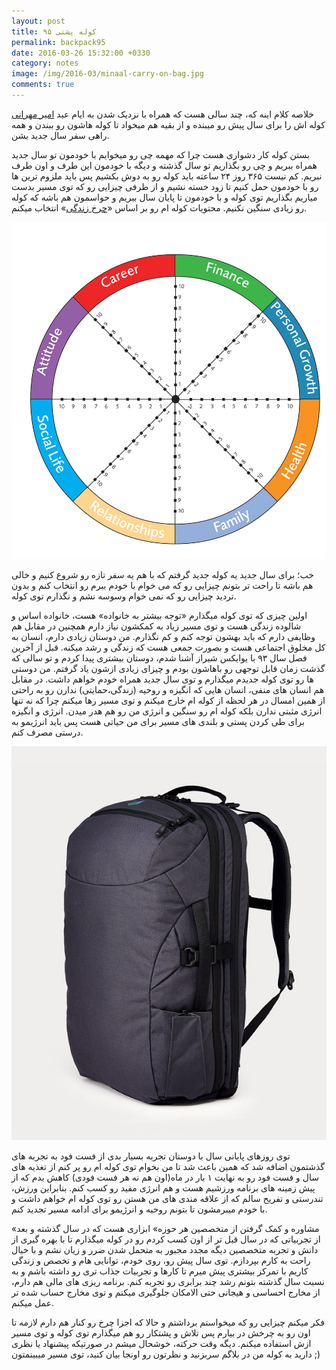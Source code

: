 ```yaml
---
layout: post
title: کوله پشتی ۹۵
permalink: backpack95
date: 2016-03-26 15:32:00 +0330
category: notes
image: /img/2016-03/minaal-carry-on-bag.jpg
comments: true
---
```


خلاصه کلام اینه که، چند سالی هست که همراه با نزدیک شدن به ایام عید [امیر مهرانی][the-coach] کوله اش را برای سال پیش رو میبنده و از بقیه هم میخواد تا کوله هاشون رو ببندن و همه راهی سفر سال جدید بشن.

بستن کوله کار دشواری هست چرا که مهمه چی رو میخوایم با خودمون تو سال جدید همراه ببریم و چی رو بگذاریم تو سال گذشته و دیگه با خودمون این طرف و اون طرف نبریم. کم نیست ۳۶۵ روز ۲۴ ساعته باید کوله رو به دوش بکشیم پس باید ملزوم ترین ها رو با خودمون حمل کنیم تا زود خسته نشیم و از طرفی چیزایی رو که توی مسیر بدست میاریم بگذاریم توی کوله و با خودمون تا پایان سال ببریم و حواسمون هم باشه که کوله رو زیادی سنگین نکنیم.
محتویات کوله ام رو بر اساس «[چرخ زندگی][wheel-of-life]» انتخاب میکنم.

[![چرخ زندگی][pic-wheel-of-life]][wheel-of-life]

خب؛ برای سال جدید یه کوله جدید گرفتم که با هم یه سفر تازه رو شروع کنیم و خالی هم باشه تا راحت تر بتونم چیزایی رو که می خوام با خودم ببرم رو انتخاب کنم و بدون تردید چیزایی رو که نمی خوام وسوسه نشم و نگذارم توی کوله.

اولین چیزی که توی کوله میگذارم «توجه بیشتر به خانواده» هست، خانواده اساس و شالوده زندگی هست و توی مسیر زیاد به کمکشون نیاز دارم همچنین در مقابل هم وظایفی دارم که باید بهشون توجه کنم و کم نگذارم.
من دوستان زیادی دارم، انسان به کل مخلوق اجتماعی هست و بصورت جمعی هست که زندگی و رشد میکنه. قبل از آخرین فصل سال ۹۳ با یوایکس شیراز آشنا شدم، دوستان بیشتری پیدا کردم و تو سالی که گذشت زمان قابل توجهی رو باهاشون بودم و چیزای زیادی ازشون یاد گرفتم. من دوستی ها رو توی کوله جدیدم میگذارم و توی سال جدید همراه خودم خواهم داشت.
در مقابل هم انسان های منفی، انسان هایی که انگیزه و روحیه (زندگی،حمایتی) ندارن رو به راحتی از همین امسال در هر لحظه از کوله ام خارج میکنم و توی مسیر رها میکنم چرا که نه تنها انرژی مثبتی ندارن بلکه کوله ام رو سنگین و انرژی من رو هم هدر میدن. انرژی و انگیزه برای طی کردن پستی و بلندی های مسیر برای من حیاتی هست پس باید انرژیمو به درستی مصرف کنم.

[![Minaal Carry-on 1.0 Bag][pic-minaal-carry-on-bag]][minaal-carry-on-bag]

توی روزهای پایانی سال با دوستان تجربه بسیار بدی از فست فود به تجربه های گذشتمون اضافه شد که همین باعث شد تا من بخوام توی کوله ام رو پر کنم از تغذیه های سال و فست فود رو به نهایت ۱ بار در ماه(اون هم نه هر فست فودی) کاهش بدم که از پیش زمینه های برنامه ورزشیم هست و هم انرژی مفید رو کسب کنم.
بنابراین ورزش، تندرستی و تفریح سالم  که از علاقه مندی های من هستن رو توی کوله ام خواهم داشت و با خودم میبرمشون تا بتونم روحیه و انرژیمو برای ادامه مسیر تجدید کنم.

«مشاوره و کمک گرفتن از متخصصین هر حوزه» ابزاری هست که در سال گذشته و بعد از تجربیاتی که در سال قبل تر از اون کسب کردم رو در کوله میگذارم تا با بهره گیری از دانش و تجربه متخصصین دیگه مجدد مجبور به متحمل شدن ضرر و زیان نشم و با خیال راحت به کارم بپردازم.
توی سال پیش رو، روی خودم، توانایی هام و تخصص و زندگی کاریم با تمرکز بیشتری پیش میرم تا کارها و تجربیات جذاب تری رو داشته باشم و به نسبت سال گذشته بتونم رشد چند برابری رو تجربه کنم.
برنامه ریزی های مالی هم دارم، از مخارج احساسی و هیجانی حتی الامکان جلوگیری میکنم و توی مخارج حساب شده تر عمل میکنم.

فکر میکنم چیزایی رو که میخواستم برداشتم و حالا که اجزا چرخ رو کنار هم دارم لازمه تا اون رو به چرخش در بیارم پس تلاش و پشتکار رو هم میگذارم توی کوله و توی مسیر ازش استفاده میکنم.
دیگه وقت حرکته، خوشحال میشم در صورتیکه پیشنهاد یا نظری دارید به کوله من در بلاگم سربزنید و نظرتون رو اونجا بیان کنید، توی مسیر میبینمتون ;)

[the-coach]:     http://thecoach.ir/ "مربی - امیر مهرانی"
[wheel-of-life]: http://www.actnow.ie/resources/wheel-of-life/ "Act Now Wheel of Life"
[minaal-carry-on-bag]: http://www.minaal.com/products/minaal-carry-on-bag "Minaal - Carry-on Bag"

[pic-wheel-of-life]: /img/2016-03/wheel-of-life.jpg "چرخ زندگی - منبع Act Now"
[pic-minaal-carry-on-bag]: /img/2016-03/minaal-carry-on-bag.jpg "Minaal Carry-on Bag"

